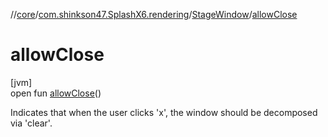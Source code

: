 //[core](../../../index.md)/[com.shinkson47.SplashX6.rendering](../index.md)/[StageWindow](index.md)/[allowClose](allow-close.md)

# allowClose

[jvm]\
open fun [allowClose](allow-close.md)()

Indicates that when the user clicks 'x', the window should be decomposed via 'clear'.
